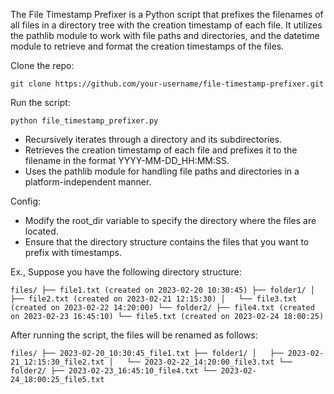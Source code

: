 The File Timestamp Prefixer is a Python script that prefixes the filenames of all files in a directory tree with the creation timestamp of each file. It utilizes the pathlib module to work with file paths and directories, and the datetime module to retrieve and format the creation timestamps of the files.

Clone the repo:

``git clone https://github.com/your-username/file-timestamp-prefixer.git``

Run the script:

``python file_timestamp_prefixer.py``

- Recursively iterates through a directory and its subdirectories.
- Retrieves the creation timestamp of each file and prefixes it to the filename in the format YYYY-MM-DD_HH:MM:SS.
- Uses the pathlib module for handling file paths and directories in a platform-independent manner.

Config:

- Modify the root_dir variable to specify the directory where the files are located.
- Ensure that the directory structure contains the files that you want to prefix with timestamps.

Ex., Suppose you have the following directory structure:

``files/
    ├── file1.txt (created on 2023-02-20 10:30:45)
    ├── folder1/
    │   ├── file2.txt (created on 2023-02-21 12:15:30)
    │   └── file3.txt (created on 2023-02-22 14:20:00)
    └── folder2/
        ├── file4.txt (created on 2023-02-23 16:45:10)
        └── file5.txt (created on 2023-02-24 18:00:25)
``

After running the script, the files will be renamed as follows:

``files/
    ├── 2023-02-20_10:30:45_file1.txt
    ├── folder1/
    │   ├── 2023-02-21_12:15:30_file2.txt
    │   └── 2023-02-22_14:20:00_file3.txt
    └── folder2/
        ├── 2023-02-23_16:45:10_file4.txt
        └── 2023-02-24_18:00:25_file5.txt
``
